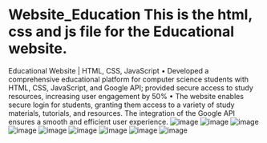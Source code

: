 # Website_Education This is the html, css and js file for the Educational website.
Educational Website | HTML, CSS, JavaScript
• Developed a comprehensive educational platform for computer science students with HTML, CSS, JavaScript, and
Google API; provided secure access to study resources, increasing user engagement by 50%
• The website enables secure login for students, granting them access to a variety of study materials, tutorials, and
resources. The integration of the Google API ensures a smooth and efficient user experience.
![image](https://github.com/SHASHANK616/Website_Education/assets/122116526/42f1c2ef-c9dd-4169-99f3-d754f34f2ad7)
![image](https://github.com/SHASHANK616/Website_Education/assets/122116526/b146cd57-c7af-40a7-aef8-eeca741fb51d)
![image](https://github.com/SHASHANK616/Website_Education/assets/122116526/1bb799a3-dcf8-4cc7-9de2-b7f0c58dc9a2)
![image](https://github.com/SHASHANK616/Website_Education/assets/122116526/79e05562-2180-46be-b808-09f56053f4a6)
![image](https://github.com/SHASHANK616/Website_Education/assets/122116526/0203ee5f-7938-43f7-9dab-f0a14f4af372)
![image](https://github.com/SHASHANK616/Website_Education/assets/122116526/6a79a625-308f-4358-aac7-7e8760b92ebd)
![image](https://github.com/SHASHANK616/Website_Education/assets/122116526/1d7f39b3-b07f-4621-81c1-f8d2d5a74cbe)
![image](https://github.com/SHASHANK616/Website_Education/assets/122116526/0b40b22b-4cdc-4b25-ba36-2f69dc0e1688)
![image](https://github.com/SHASHANK616/Website_Education/assets/122116526/5b3621a1-18b2-4127-8453-ac19bc3a126a)

